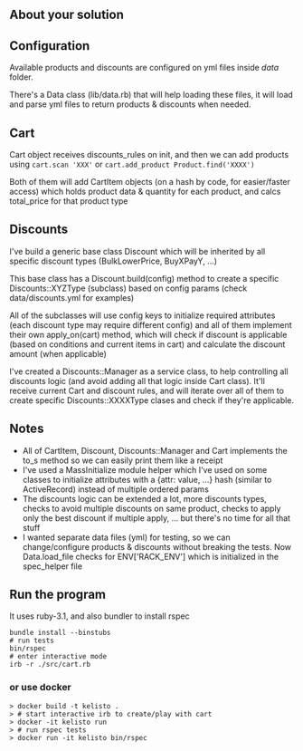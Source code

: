 ## About your solution

## Configuration

Available products and discounts are configured on yml files inside *data* folder.

There's a Data class (lib/data.rb) that will help loading these files, it will load and parse yml files to return products & discounts when needed.

## Cart

Cart object receives discounts_rules on init, and then we can add products using `cart.scan 'XXX'` or `cart.add_product Product.find('XXXX')`

Both of them will add CartItem objects (on a hash by code, for easier/faster access) which holds product data & quantity for each product, and calcs total_price for that product type

## Discounts

I've build a generic base class Discount which will be inherited by all specific discount types (BulkLowerPrice, BuyXPayY, ...)

This base class has a Discount.build(config) method to create a specific Discounts::XYZType (subclass) based on config params (check data/discounts.yml for examples)

All of the subclasses will use config keys to initialize required attributes (each discount type may require different config) and all of them implement their own apply_on(cart) method, which will check if discount is applicable (based on conditions and current items in cart) and calculate the discount amount (when applicable)

I've created a Discounts::Manager as a service class, to help controlling all discounts logic (and avoid adding all that logic inside Cart class). It'll receive current Cart and discount rules, and will iterate over all of them to create specific Discounts::XXXXType clases and check if they're applicable.

## Notes

* All of CartItem, Discount, Discounts::Manager and Cart implements the to_s method so we can easily print them like a receipt
* I've used a MassInitialize module helper which I've used on some classes to initialize attributes with a {attr: value, ...} hash (similar to ActiveRecord) instead of multiple ordered params
* The discounts logic can be extended a lot, more discounts types, checks to avoid multiple discounts on same product, checks to apply only the best discount if multiple apply, ... but there's no time for all that stuff
* I wanted separate data files (yml) for testing, so we can change/configure products & discounts without breaking the tests. Now Data.load_file checks for ENV['RACK_ENV'] which is initialized in the spec_helper file

## Run the program

It uses ruby-3.1, and also bundler to install rspec

```
bundle install --binstubs
# run tests
bin/rspec
# enter interactive mode
irb -r ./src/cart.rb
```

### or use docker

```
> docker build -t kelisto .
> # start interactive irb to create/play with cart
> docker -it kelisto run
> # run rspec tests
> docker run -it kelisto bin/rspec
```
